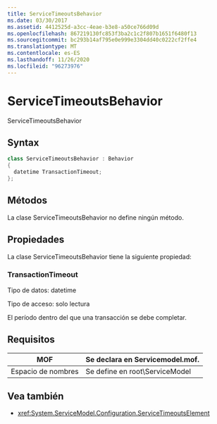 ```yaml
---
title: ServiceTimeoutsBehavior
ms.date: 03/30/2017
ms.assetid: 4412525d-a3cc-4eae-b3e8-a50ce766d09d
ms.openlocfilehash: 867219130fc853f3ba2c1c2f807b1651f6480f13
ms.sourcegitcommit: bc293b14af795e0e999e3304dd40c0222cf2ffe4
ms.translationtype: MT
ms.contentlocale: es-ES
ms.lasthandoff: 11/26/2020
ms.locfileid: "96273976"
---
```

# <a name="servicetimeoutsbehavior"></a>ServiceTimeoutsBehavior

ServiceTimeoutsBehavior  
  
## <a name="syntax"></a>Syntax  
  
```csharp
class ServiceTimeoutsBehavior : Behavior  
{  
  datetime TransactionTimeout;  
};  
```  
  
## <a name="methods"></a>Métodos  

 La clase ServiceTimeoutsBehavior no define ningún método.  
  
## <a name="properties"></a>Propiedades  

 La clase ServiceTimeoutsBehavior tiene la siguiente propiedad:  
  
### <a name="transactiontimeout"></a>TransactionTimeout  

 Tipo de datos: datetime  
  
 Tipo de acceso: solo lectura  
  
 El período dentro del que una transacción se debe completar.  
  
## <a name="requirements"></a>Requisitos  
  
|MOF|Se declara en Servicemodel.mof.|  
|---------|-----------------------------------|  
|Espacio de nombres|Se define en root\ServiceModel|  
  
## <a name="see-also"></a>Vea también

- <xref:System.ServiceModel.Configuration.ServiceTimeoutsElement>
